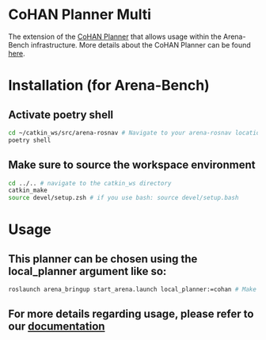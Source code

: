 # CoHAN Planner Multi

The extension of the [CoHAN Planner](https://github.com/sphanit/CoHAN_Planner) that allows usage within the Arena-Bench infrastructure. More details about the CoHAN Planner can be found [here](https://github.com/sphanit/CoHAN_Planner/blob/master/README.md).

# Installation (for Arena-Bench)
<!-- ## Add this package to your .rosinstall or clone it manually.
```bash
cd ~/catkin_ws/src/arena-bench # Navigate to your arena-bench location
echo "- git:
    local-name: ../planners/cohan
    uri: https://github.com/Arena-Rosnav/cohan_planner_multi
    version: master" >> .rosinstall
rosws update ../planners/cohan # or rosws update
``` -->
## Activate poetry shell
```bash
cd ~/catkin_ws/src/arena-rosnav # Navigate to your arena-rosnav location
poetry shell
```
<!-- ## Install the requirements
```bash
pip install scipy
``` -->
## Make sure to source the workspace environment
```bash
cd ../.. # navigate to the catkin_ws directory
catkin_make
source devel/setup.zsh # if you use bash: source devel/setup.bash 
```
# Usage
## This planner can be chosen using the local_planner argument like so:
```bash
roslaunch arena_bringup start_arena.launch local_planner:=cohan # Make sure that your virtual env/poetry is activated
```
## For more details regarding usage, please refer to our [documentation](https://arena-rosnav.readthedocs.io/en/latest/user_guides/usage/)


